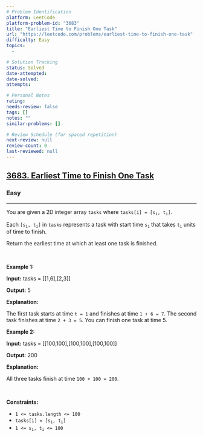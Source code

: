 ```yaml
---
# Problem Identification
platform: LeetCode
platform-problem-id: "3683"
title: "Earliest Time to Finish One Task"
url: "https://leetcode.com/problems/earliest-time-to-finish-one-task"
difficulty: Easy
topics:
  -

# Solution Tracking
status: Solved
date-attempted:
date-solved:
attempts:

# Personal Notes
rating:
needs-review: false
tags: []
notes: ""
similar-problems: []

# Review Schedule (for spaced repetition)
next-review: null
review-count: 0
last-reviewed: null
---
```


<h2><a href="https://leetcode.com/problems/earliest-time-to-finish-one-task">3683. Earliest Time to Finish One Task</a></h2><h3>Easy</h3><hr><p>You are given a 2D integer array <code>tasks</code> where <code>tasks[i] = [s<sub>i</sub>, t<sub>i</sub>]</code>.</p>

<p>Each <code>[s<sub>i</sub>, t<sub>i</sub>]</code> in <code>tasks</code> represents a task with start time <code>s<sub>i</sub></code> that takes <code>t<sub>i</sub></code> units of time to finish.</p>

<p>Return the earliest time at which at least one task is finished.</p>

<p>&nbsp;</p>
<p><strong class="example">Example 1:</strong></p>

<div class="example-block">
<p><strong>Input:</strong> <span class="example-io">tasks = [[1,6],[2,3]]</span></p>

<p><strong>Output:</strong> <span class="example-io">5</span></p>

<p><strong>Explanation:</strong></p>

<p>The first task starts at time <code>t = 1</code> and finishes at time <code>1 + 6 = 7</code>. The second task finishes at time <code>2 + 3 = 5</code>. You can finish one task at time 5.</p>
</div>

<p><strong class="example">Example 2:</strong></p>

<div class="example-block">
<p><strong>Input:</strong> <span class="example-io">tasks = [[100,100],[100,100],[100,100]]</span></p>

<p><strong>Output:</strong> <span class="example-io">200</span></p>

<p><strong>Explanation:</strong></p>

<p>All three tasks finish at time <code>100 + 100 = 200</code>.</p>
</div>

<p>&nbsp;</p>
<p><strong>Constraints:</strong></p>

<ul>
	<li><code>1 &lt;= tasks.length &lt;= 100</code></li>
	<li><code>tasks[i] = [s<sub>i</sub>, t<sub>i</sub>]</code></li>
	<li><code>1 &lt;= s<sub>i</sub>, t<sub>i</sub> &lt;= 100</code></li>
</ul>
